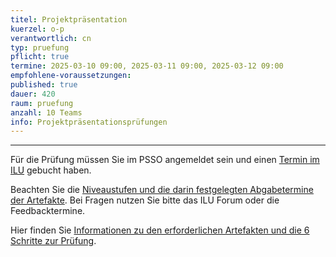 ```yaml
---
titel: Projektpräsentation
kuerzel: o-p
verantwortlich: cn
typ: pruefung
pflicht: true
termine: 2025-03-10 09:00, 2025-03-11 09:00, 2025-03-12 09:00
empfohlene-voraussetzungen: 
published: true
dauer: 420
raum: pruefung
anzahl: 10 Teams
info: Projektpräsentationsprüfungen
---
```


<hr> 

Für die Prüfung müssen Sie im PSSO angemeldet sein und einen [Termin im ILU](https://ilu.th-koeln.de/ilias.php?baseClass=ilrepositorygui&cmdNode=yk:m2&cmdClass=ilObjBookingPoolGUI&cmd=render&ref_id=553843) gebucht haben.

Beachten Sie die [Niveaustufen und die darin festgelegten Abgabetermine der Artefakte](https://th-koeln.github.io/mi-bachelor-screendesign/niveaustufen/). Bei Fragen nutzen Sie bitte das ILU Forum oder die Feedbacktermine.

Hier finden Sie [Informationen zu den erforderlichen Artefakten und die 6 Schritte zur Prüfung](https://th-koeln.github.io/mi-bachelor-screendesign/#pr%C3%BCfung--erforderliche-artefakte). 
